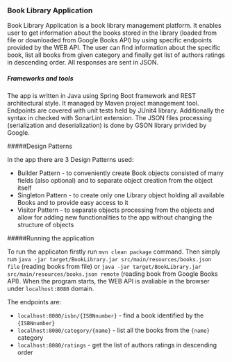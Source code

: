 ### Book Library Application 

Book Library Application is a book library management platform. It enables user to get information about the books stored in the library (loaded from file or downloaded from Google Books API) by using specific endpoints provided by the WEB API. The user can find information about the specific book, list all books from given category and finally get list of authors ratings in descending order. All responses are sent in JSON.

##### Frameworks and tools

The app is written in Java using Spring Boot framework and REST architectural style. It managed by Maven project management tool. Endpoints are covered with unit tests held by JUnit4 library. Additionally the syntax in checked with SonarLint extension. The JSON files processing (serialization and deserialization) is done by GSON library privided by Google.

#####Design Patterns

In the app there are 3 Design Patterns used:

- Builder Pattern - to conveniently create Book objects consisted of many fields (also optional) and to separate object creation from the object itself
- Singleton Pattern - to create only one Library object holding all available Books and to provide easy access to it
- Visitor Pattern - to separate objects processing from the objects and allow for adding new functionalities to the app without changing the structure of objects

#####Running the application

To run the applicaton firstly run `mvn clean package` command. Then simply run `java -jar target/BookLibrary.jar src/main/resources/books.json file` (reading books from file) or `java -jar target/BookLibrary.jar src/main/resources/books.json remote` (reading book from Google Books API). When the program starts, the WEB API is avaliable in the browser under `localhost:8080` domain.

The endpoints are:

- `localhost:8080/isbn/{ISBNnumber}` - find a book identified by the `{ISBNnumber}`
- `localhost:8080/category/{name}` - list all the books from the `{name}` category 
- `localhost:8080/ratings` - get the list of authors ratings in descending order